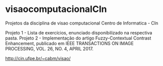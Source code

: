# visaocomputacionalCIn
Projetos da disciplina de visao computacional Centro de Informatica - CIn

Projeto 1 - Lista de exercícios, enunciado disponibilizado na respectiva pasta. 
Projeto 2 - Implementação do artigo Fuzzy-Contextual Contrast Enhancement, publicado em IEEE TRANSACTIONS ON IMAGE PROCESSING, VOL. 26, NO. 4, APRIL 2017.

http://cin.ufpe.br/~cabm/visao/
